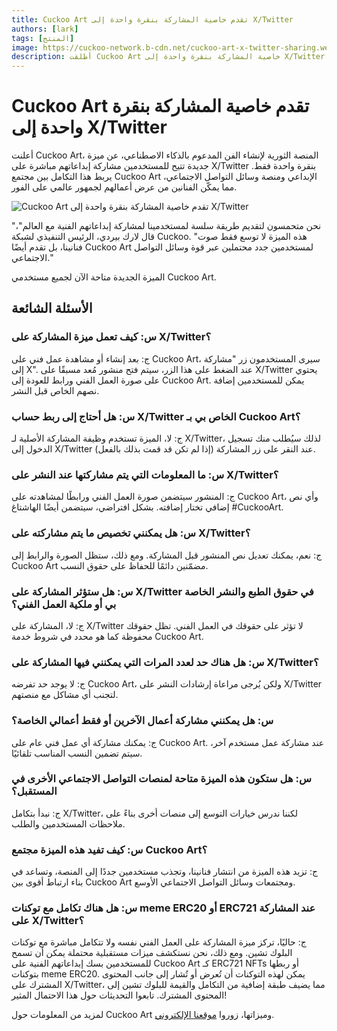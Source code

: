 ```yaml
---
title: Cuckoo Art تقدم خاصية المشاركة بنقرة واحدة إلى X/Twitter
authors: [lark]
tags: [المنتج]
image: https://cuckoo-network.b-cdn.net/cuckoo-art-x-twitter-sharing.webp
description: أطلقت Cuckoo Art خاصية المشاركة بنقرة واحدة إلى X/Twitter، مما يتيح للفنانين عرض أعمالهم الفنية المولدة بالذكاء الاصطناعي على مستوى عالمي. تربط هذه الخاصية بين الإبداع ووسائل التواصل الاجتماعي، مما يزيد من التفاعل المجتمعي.
---
```


# Cuckoo Art تقدم خاصية المشاركة بنقرة واحدة إلى X/Twitter

أعلنت Cuckoo Art، المنصة الثورية لإنشاء الفن المدعوم بالذكاء الاصطناعي، عن ميزة جديدة تتيح للمستخدمين مشاركة إبداعاتهم مباشرة على X/Twitter بنقرة واحدة فقط. يربط هذا التكامل بين مجتمع Cuckoo Art الإبداعي ومنصة وسائل التواصل الاجتماعي، مما يمكّن الفنانين من عرض أعمالهم لجمهور عالمي على الفور.

![Cuckoo Art تقدم خاصية المشاركة بنقرة واحدة إلى X/Twitter](https://cuckoo-network.b-cdn.net/cuckoo-art-x-twitter-sharing.webp "Cuckoo Art تقدم خاصية المشاركة بنقرة واحدة إلى X/Twitter")

"نحن متحمسون لتقديم طريقة سلسة لمستخدمينا لمشاركة إبداعاتهم الفنية مع العالم"، قال لارك بيردي، الرئيس التنفيذي لشبكة Cuckoo. "هذه الميزة لا توسع فقط صوت فنانينا، بل تقدم أيضًا Cuckoo Art لمستخدمين جدد محتملين عبر قوة وسائل التواصل الاجتماعي."

الميزة الجديدة متاحة الآن لجميع مستخدمي Cuckoo Art.

## الأسئلة الشائعة

### س: كيف تعمل ميزة المشاركة على X/Twitter؟

ج: بعد إنشاء أو مشاهدة عمل فني على Cuckoo Art، سيرى المستخدمون زر "مشاركة إلى X". عند الضغط على هذا الزر، سيتم فتح منشور مُعد مسبقًا على X/Twitter يحتوي على صورة العمل الفني ورابط للعودة إلى Cuckoo Art. يمكن للمستخدمين إضافة نصهم الخاص قبل النشر.

### س: هل أحتاج إلى ربط حساب X/Twitter الخاص بي بـ Cuckoo Art؟

ج: لا، الميزة تستخدم وظيفة المشاركة الأصلية لـ X/Twitter، لذلك سيُطلب منك تسجيل الدخول إلى X/Twitter (إذا لم تكن قد قمت بذلك بالفعل) عند النقر على زر المشاركة.

### س: ما المعلومات التي يتم مشاركتها عند النشر على X/Twitter؟

ج: المنشور سيتضمن صورة العمل الفني ورابطًا لمشاهدته على Cuckoo Art، وأي نص إضافي تختار إضافته. بشكل افتراضي، سيتضمن أيضًا الهاشتاغ #CuckooArt.

### س: هل يمكنني تخصيص ما يتم مشاركته على X/Twitter؟

ج: نعم، يمكنك تعديل نص المنشور قبل المشاركة. ومع ذلك، ستظل الصورة والرابط إلى Cuckoo Art مضمّنين دائمًا للحفاظ على حقوق النسب.

### س: هل ستؤثر المشاركة على X/Twitter في حقوق الطبع والنشر الخاصة بي أو ملكية العمل الفني؟

ج: لا، المشاركة على X/Twitter لا تؤثر على حقوقك في العمل الفني. تظل حقوقك محفوظة كما هو محدد في شروط خدمة Cuckoo Art.

### س: هل هناك حد لعدد المرات التي يمكنني فيها المشاركة على X/Twitter؟

ج: لا يوجد حد تفرضه Cuckoo Art، ولكن يُرجى مراعاة إرشادات النشر على X/Twitter لتجنب أي مشاكل مع منصتهم.

### س: هل يمكنني مشاركة أعمال الآخرين أو فقط أعمالي الخاصة؟

ج: يمكنك مشاركة أي عمل فني عام على Cuckoo Art. عند مشاركة عمل مستخدم آخر، سيتم تضمين النسب المناسب تلقائيًا.

### س: هل ستكون هذه الميزة متاحة لمنصات التواصل الاجتماعي الأخرى في المستقبل؟

ج: نبدأ بتكامل X/Twitter، لكننا ندرس خيارات التوسع إلى منصات أخرى بناءً على ملاحظات المستخدمين والطلب.

### س: كيف تفيد هذه الميزة مجتمع Cuckoo Art؟

ج: تزيد هذه الميزة من انتشار فنانينا، وتجذب مستخدمين جددًا إلى المنصة، وتساعد في بناء ارتباط أقوى بين Cuckoo Art ومجتمعات وسائل التواصل الاجتماعي الأوسع.

### س: هل هناك تكامل مع توكنات meme ERC20 أو ERC721 عند المشاركة على X/Twitter؟

ج: حاليًا، تركز ميزة المشاركة على العمل الفني نفسه ولا تتكامل مباشرة مع توكنات البلوك تشين. ومع ذلك، نحن نستكشف ميزات مستقبلية محتملة يمكن أن تسمح للمستخدمين بسك إبداعاتهم الفنية على Cuckoo Art كـ ERC721 NFTs أو ربطها بتوكنات meme ERC20. يمكن لهذه التوكنات أن تُعرض أو تُشار إلى جانب المحتوى المشترك على X/Twitter، مما يضيف طبقة إضافية من التكامل والقيمة للبلوك تشين إلى المحتوى المشترك. تابعوا التحديثات حول هذا الاحتمال المثير!

لمزيد من المعلومات حول Cuckoo Art وميزاتها، زوروا [موقعنا الإلكتروني](https://cuckoo.network/portal/art).
